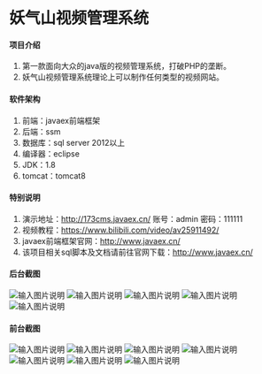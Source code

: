# 妖气山视频管理系统

#### 项目介绍
1. 第一款面向大众的java版的视频管理系统，打破PHP的垄断。
2. 妖气山视频管理系统理论上可以制作任何类型的视频网站。

#### 软件架构
1. 前端：javaex前端框架
2. 后端：ssm
3. 数据库：sql server 2012以上
4. 编译器：eclipse
5. JDK：1.8
6. tomcat：tomcat8

#### 特别说明
1. 演示地址：http://173cms.javaex.cn/
    账号：admin
    密码：111111
2. 视频教程：https://www.bilibili.com/video/av25911492/
2. javaex前端框架官网：http://www.javaex.cn/
3. 该项目相关sql脚本及文档请前往官网下载：http://www.javaex.cn/

#### 后台截图
![输入图片说明](https://gitee.com/uploads/images/2018/0701/134017_2870e560_1712536.png "1.png")
![输入图片说明](https://gitee.com/uploads/images/2018/0701/134049_9c3c359d_1712536.png "2.png")
![输入图片说明](https://gitee.com/uploads/images/2018/0701/134138_99ddc69e_1712536.png "3.png")
![输入图片说明](https://gitee.com/uploads/images/2018/0701/134159_61b92cc9_1712536.png "4.png")
![输入图片说明](https://gitee.com/uploads/images/2018/0701/134226_d369994f_1712536.png "5.png")

#### 前台截图
![输入图片说明](https://gitee.com/uploads/images/2018/0701/134549_330cf7b3_1712536.jpeg "6.jpg")
![输入图片说明](https://gitee.com/uploads/images/2018/0701/134633_10d380d1_1712536.jpeg "7.jpg")
![输入图片说明](https://gitee.com/uploads/images/2018/0701/134844_1081a31f_1712536.jpeg "8.jpg")
![输入图片说明](https://gitee.com/uploads/images/2018/0701/135047_9fc036b5_1712536.jpeg "9.jpg")
![输入图片说明](https://gitee.com/uploads/images/2018/0701/135117_3230dbc0_1712536.jpeg "10.jpg")
![输入图片说明](https://gitee.com/uploads/images/2018/0701/135201_147684e3_1712536.jpeg "11.jpg")
![输入图片说明](https://gitee.com/uploads/images/2018/0701/135223_0d89c215_1712536.jpeg "12.jpg")
